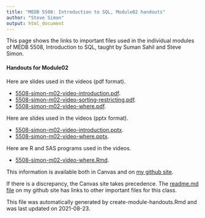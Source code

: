 ```yaml
---
title: "MEDB 5508: Introduction to SQL, Module02 handouts"
author: "Steve Simon"
output: html_document
---
```


<!--This file was first created on 2021-08-23.-->

This page shows the links to important files used in the individual modules of MEDB 5508, Introduction to SQL, taught by Suman Sahil and Steve Simon. 

#### Handouts for Module02

<!--resources-slides-1-->


Here are slides used in the videos (pdf format).

+ [5508-simon-m02-video-introduction.pdf][m02-video-introduction.pdf].
+ [5508-simon-m02-video-sorting-restricting.pdf][m02-video-sorting-restricting.pdf].
+ [5508-simon-m02-video-where.pdf][m02-video-where.pdf].

Here are slides used in the videos (pptx format).

+ [5508-simon-m02-video-introduction.pptx][m02-video-introduction.pptx].
+ [5508-simon-m02-video-where.pptx][m02-video-where.pptx].

Here are R and SAS programs used in the videos.

+ [5508-simon-m02-video-where.Rmd][m02-video-where.Rmd].

<!---my git--->
This information is available both in Canvas and on [my github site][thisf].

If there is a discrepancy, the Canvas site takes precedence. The [readme.md file][mygit] on my github site has links to other important files for this class.

This file was automatically generated by create-module-handouts.Rmd and was last updated on 2021-08-23.

[thisf]: https://github.com/pmean/introduction-to-sql/blob/master/modules/5508-02-handouts.md
[mygit]: https://github.com/pmean/introduction-to-sql/blob/master/README.md
<!---my git--->

<!---pdf_v--->
[m02-video-introduction.pdf]: https://github.com/pmean/introduction-to-sql/blob/master/results/5508-simon-m02-video-introduction.pdf
[m02-video-sorting-restricting.pdf]: https://github.com/pmean/introduction-to-sql/blob/master/results/5508-simon-m02-video-sorting-restricting.pdf
[m02-video-where.pdf]: https://github.com/pmean/introduction-to-sql/blob/master/results/5508-simon-m02-video-where.pdf

<!---ppt_v--->
[m02-video-introduction.pptx]: https://github.com/pmean/introduction-to-sql/blob/master/results/5508-simon-m02-video-introduction.pptx
[m02-video-where.pptx]: https://github.com/pmean/introduction-to-sql/blob/master/results/5508-simon-m02-video-where.pptx

<!---vlist--->
[m02-video-where.Rmd]: https://github.com/pmean/introduction-to-sql/blob/master/src/5508-simon-m02-video-where.Rmd


